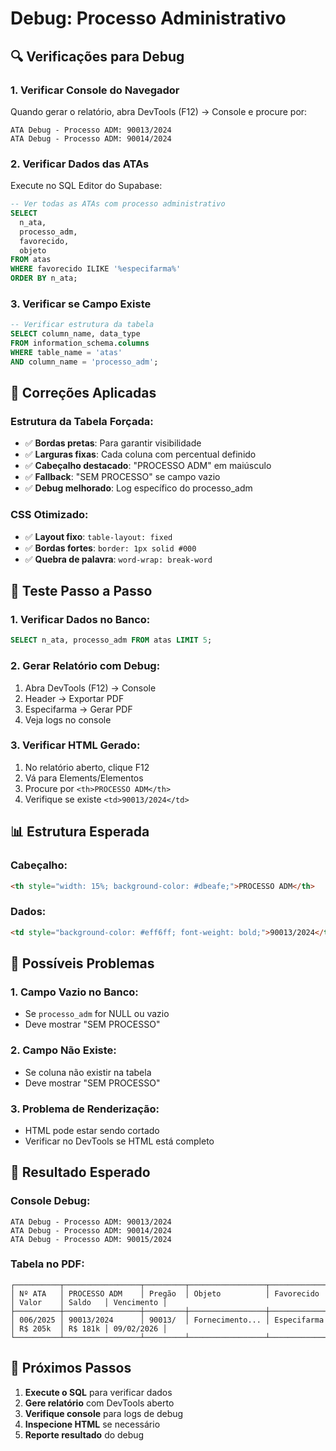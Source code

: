 # Debug: Processo Administrativo

## 🔍 Verificações para Debug

### **1. Verificar Console do Navegador**
Quando gerar o relatório, abra DevTools (F12) → Console e procure por:
```
ATA Debug - Processo ADM: 90013/2024
ATA Debug - Processo ADM: 90014/2024
```

### **2. Verificar Dados das ATAs**
Execute no SQL Editor do Supabase:
```sql
-- Ver todas as ATAs com processo administrativo
SELECT 
  n_ata,
  processo_adm,
  favorecido,
  objeto
FROM atas 
WHERE favorecido ILIKE '%especifarma%'
ORDER BY n_ata;
```

### **3. Verificar se Campo Existe**
```sql
-- Verificar estrutura da tabela
SELECT column_name, data_type 
FROM information_schema.columns 
WHERE table_name = 'atas' 
AND column_name = 'processo_adm';
```

## 🔧 Correções Aplicadas

### **Estrutura da Tabela Forçada:**
- ✅ **Bordas pretas**: Para garantir visibilidade
- ✅ **Larguras fixas**: Cada coluna com percentual definido
- ✅ **Cabeçalho destacado**: "PROCESSO ADM" em maiúsculo
- ✅ **Fallback**: "SEM PROCESSO" se campo vazio
- ✅ **Debug melhorado**: Log específico do processo_adm

### **CSS Otimizado:**
- ✅ **Layout fixo**: `table-layout: fixed`
- ✅ **Bordas fortes**: `border: 1px solid #000`
- ✅ **Quebra de palavra**: `word-wrap: break-word`

## 🧪 Teste Passo a Passo

### **1. Verificar Dados no Banco:**
```sql
SELECT n_ata, processo_adm FROM atas LIMIT 5;
```

### **2. Gerar Relatório com Debug:**
1. Abra DevTools (F12) → Console
2. Header → Exportar PDF
3. Especifarma → Gerar PDF
4. Veja logs no console

### **3. Verificar HTML Gerado:**
1. No relatório aberto, clique F12
2. Vá para Elements/Elementos
3. Procure por `<th>PROCESSO ADM</th>`
4. Verifique se existe `<td>90013/2024</td>`

## 📊 Estrutura Esperada

### **Cabeçalho:**
```html
<th style="width: 15%; background-color: #dbeafe;">PROCESSO ADM</th>
```

### **Dados:**
```html
<td style="background-color: #eff6ff; font-weight: bold;">90013/2024</td>
```

## 🚨 Possíveis Problemas

### **1. Campo Vazio no Banco:**
- Se `processo_adm` for NULL ou vazio
- Deve mostrar "SEM PROCESSO"

### **2. Campo Não Existe:**
- Se coluna não existir na tabela
- Deve mostrar "SEM PROCESSO"

### **3. Problema de Renderização:**
- HTML pode estar sendo cortado
- Verificar no DevTools se HTML está completo

## 🎯 Resultado Esperado

### **Console Debug:**
```
ATA Debug - Processo ADM: 90013/2024
ATA Debug - Processo ADM: 90014/2024
ATA Debug - Processo ADM: 90015/2024
```

### **Tabela no PDF:**
```
┌──────────┬─────────────────┬─────────┬─────────────────┬─────────────┬──────────┬─────────┬────────────┐
│ Nº ATA   │ PROCESSO ADM    │ Pregão  │ Objeto          │ Favorecido  │ Valor    │ Saldo   │ Vencimento │
├──────────┼─────────────────┼─────────┼─────────────────┼─────────────┼──────────┼─────────┼────────────┤
│ 006/2025 │ 90013/2024      │ 90013/  │ Fornecimento... │ Especifarma │ R$ 205k  │ R$ 181k │ 09/02/2026 │
└──────────┴─────────────────┴─────────┴─────────────────┴─────────────┴──────────┴─────────┴────────────┘
```

## 🚀 Próximos Passos

1. **Execute o SQL** para verificar dados
2. **Gere relatório** com DevTools aberto
3. **Verifique console** para logs de debug
4. **Inspecione HTML** se necessário
5. **Reporte resultado** do debug
